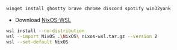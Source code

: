 ```sh
winget install ghostty brave chrome discord spotify win32yank
```

- Download [NixOS-WSL](https://github.com/nix-community/NixOS-WSL)

```sh
wsl install --no-distribution
wsl --import NixOS .\NixOS\ nixos-wsl.tar.gz --version 2
wsl --set-default NixOS
```

